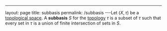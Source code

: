 ---
 layout: page
 title: subbasis
 permalink: /subbasis
---Let $(X,\tau)$ be a [topological space](https://defsmath.github.io/DefsMath/topological_space). A **subbasis** $S$ for the [topology](https://defsmath.github.io/DefsMath/topological_space) $\tau$ is a subset of $\tau$ such that every  set in $\tau$ is a union of finite intersection of sets in $S$. 